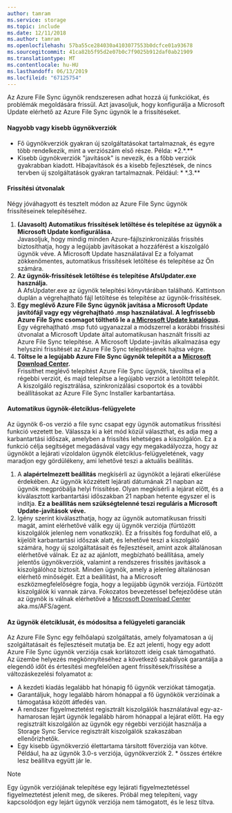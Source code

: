 ```yaml
---
author: tamram
ms.service: storage
ms.topic: include
ms.date: 12/11/2018
ms.author: tamram
ms.openlocfilehash: 57ba55ce284030a4103077553b0dcfce01a93678
ms.sourcegitcommit: 41ca82b5f95d2e07b0c7f9025b912daf0ab21909
ms.translationtype: MT
ms.contentlocale: hu-HU
ms.lasthandoff: 06/13/2019
ms.locfileid: "67125754"
---
```

Az Azure File Sync ügynök rendszeresen adhat hozzá új funkciókat, és problémák megoldására frissül. Azt javasoljuk, hogy konfigurálja a Microsoft Update elérhető az Azure File Sync ügynök le a frissítéseket.

#### <a name="major-vs-minor-agent-versions"></a>Nagyobb vagy kisebb ügynökverziók
* Fő ügynökverziók gyakran új szolgáltatásokat tartalmaznak, és egyre több rendelkezik, mint a verziószám első része. Példa: \*2.\*.\*\*
* Kisebb ügynökverziók "javítások" is nevezik, és a főbb verziók gyakrabban kiadott. Hibajavítások és a kisebb fejlesztések, de nincs tervben új szolgáltatások gyakran tartalmaznak. Például: \* \*.3.\*\*

#### <a name="upgrade-paths"></a>Frissítési útvonalak
Négy jóváhagyott és tesztelt módon az Azure File Sync ügynök frissítéseinek telepítéséhez. 
1. **(Javasolt) Automatikus frissítések letöltése és telepítése az ügynök a Microsoft Update konfigurálása.**  
    Javasoljuk, hogy mindig minden Azure-fájlszinkronizálás frissítés biztosíthatja, hogy a legújabb javításokat a hozzáférést a kiszolgáló ügynök véve. A Microsoft Update használatával Ez a folyamat zökkenőmentes, automatikus frissítések letöltése és telepítése az Ön számára.
2. **Az ügynök-frissítések letöltése és telepítése AfsUpdater.exe használja.**  
    A AfsUpdater.exe az ügynök telepítési könyvtárában található. Kattintson duplán a végrehajtható fájl letöltése és telepítése az ügynök-frissítések. 
3. **Egy meglévő Azure File Sync ügynök javítása a Microsoft Update javítófájl vagy egy végrehajtható .msp használatával. A legfrissebb Azure File Sync csomagot tölthető le a [a Microsoft Update katalógus](https://www.catalog.update.microsoft.com/Search.aspx?q=Azure%20File%20Sync).**  
    Egy végrehajtható .msp futó ugyanazzal a módszerrel a korábbi frissítési útvonalat a Microsoft Update által automatikusan használt frissíti az Azure File Sync telepítése. A Microsoft Update-javítás alkalmazása egy helyszíni frissítését az Azure File Sync telepítésének hajtsa végre.
4. **Töltse le a legújabb Azure File Sync ügynök telepítőt a a [Microsoft Download Center](https://go.microsoft.com/fwlink/?linkid=858257).**  
    Frissíthet meglévő telepítést Azure File Sync ügynök, távolítsa el a régebbi verziót, és majd telepítse a legújabb verziót a letöltött telepítőt. A kiszolgáló regisztrálása, szinkronizálási csoportok és a további beállításokat az Azure File Sync Installer karbantartása.

#### <a name="automatic-agent-lifecycle-management"></a>Automatikus ügynök-életciklus-felügyelete
Az ügynök 6-os verzió a file sync csapat egy ügynök automatikus frissítési funkció vezetett be. Válassza ki a két mód közül választhat, és adja meg a karbantartási időszak, amelyben a frissítés lehetséges a kiszolgálón. Ez a funkció célja segítséget megadásával vagy egy megakadályozza, hogy az ügynököt a lejárati vízoldalon ügynök életciklus-felügyeletének, vagy maradjon egy gördülékeny, ami lehetővé teszi a aktuális beállítás.
1. A **alapértelmezett beállítás** megkísérli az ügynököt a lejárati elkerülése érdekében. Az ügynök közzétett lejárati dátumának 21 napban az ügynök megpróbálja helyi frissítése. Olyan megkísérli a lejárat előtt, és a kiválasztott karbantartási időszakban 21 napban hetente egyszer el is indítja. **Ez a beállítás nem szükségtelenné teszi reguláris a Microsoft Update-javítások véve.**
2. Igény szerint kiválaszthatja, hogy az ügynök automatikusan frissíti magát, amint elérhetővé válik egy új ügynök verziója (fürtözött kiszolgálók jelenleg nem vonatkozik). Ez a frissítés fog fordulhat elő, a kijelölt karbantartási időszak alatt, és lehetővé teszi a kiszolgáló számára, hogy új szolgáltatásait és fejlesztéseit, amint azok általánosan elérhetővé válnak. Ez az az ajánlott, megbízható beállítása, amely jelentős ügynökverziók, valamint a rendszeres frissítés javítások a kiszolgálóhoz biztosít. Minden ügynök, amely a jelenleg általánosan elérhető minőségét. Ezt a beállítást, ha a Microsoft eszközmegfelelőségre fogja, hogy a legújabb ügynök verziója. Fürtözött kiszolgálók ki vannak zárva. Fokozatos bevezetéssel befejeződése után az ügynök is válnak elérhetővé a [Microsoft Download Center](https://go.microsoft.com/fwlink/?linkid=858257) aka.ms/AFS/agent.

#### <a name="agent-lifecycle-and-change-management-guarantees"></a>Az ügynök életciklusát, és módosítsa a felügyeleti garanciák
Az Azure File Sync egy felhőalapú szolgáltatás, amely folyamatosan a új szolgáltatásait és fejlesztéseit mutatja be. Ez azt jelenti, hogy egy adott Azure File Sync ügynök verziója csak korlátozott ideig csak támogatható. Az üzembe helyezés megkönnyítéséhez a következő szabályok garantálja a elegendő időt és értesítési megfelelően agent frissítések/frissítése a változáskezelési folyamatot a:

- A kezdeti kiadás legalább hat hónapig fő ügynök verziókat támogatja.
- Garantáljuk, hogy legalább három hónappal a fő ügynökök verzióinak a támogatása között átfedés van. 
- A rendszer figyelmeztetést regisztrált kiszolgálók használatával egy-az-hamarosan lejárt ügynök legalább három hónappal a lejárat előtt. Ha egy regisztrált kiszolgálón az ügynök egy régebbi verzióját használja a Storage Sync Service regisztrált kiszolgálók szakaszában ellenőrizhetők.
- Egy kisebb ügynökverzió élettartama társított főverziója van kötve. Például, ha az ügynök 3.0-s verziója, ügynökverziók 2. \* összes értékre lesz beállítva együtt jár le.

> [!Note]
> Egy ügynök verziójának telepítése egy lejárati figyelmeztetéssel figyelmeztetést jelenít meg, de sikeres. Próbál meg telepíteni, vagy kapcsolódjon egy lejárt ügynök verziója nem támogatott, és le lesz tiltva.
